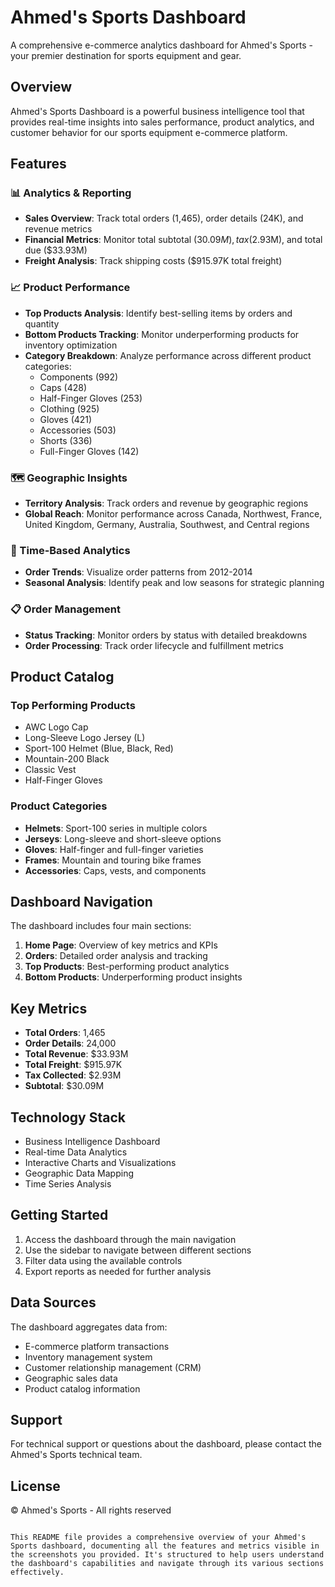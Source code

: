# Ahmed's Sports Dashboard

A comprehensive e-commerce analytics dashboard for Ahmed's Sports - your premier destination for sports equipment and gear.

## Overview

Ahmed's Sports Dashboard is a powerful business intelligence tool that provides real-time insights into sales performance, product analytics, and customer behavior for our sports equipment e-commerce platform.

## Features

### 📊 Analytics & Reporting
- **Sales Overview**: Track total orders (1,465), order details (24K), and revenue metrics
- **Financial Metrics**: Monitor total subtotal ($30.09M), tax ($2.93M), and total due ($33.93M)
- **Freight Analysis**: Track shipping costs ($915.97K total freight)

### 📈 Product Performance
- **Top Products Analysis**: Identify best-selling items by orders and quantity
- **Bottom Products Tracking**: Monitor underperforming products for inventory optimization
- **Category Breakdown**: Analyze performance across different product categories:
  - Components (992)
  - Caps (428)
  - Half-Finger Gloves (253)
  - Clothing (925)
  - Gloves (421)
  - Accessories (503)
  - Shorts (336)
  - Full-Finger Gloves (142)

### 🗺️ Geographic Insights
- **Territory Analysis**: Track orders and revenue by geographic regions
- **Global Reach**: Monitor performance across Canada, Northwest, France, United Kingdom, Germany, Australia, Southwest, and Central regions

### 📅 Time-Based Analytics
- **Order Trends**: Visualize order patterns from 2012-2014
- **Seasonal Analysis**: Identify peak and low seasons for strategic planning

### 📋 Order Management
- **Status Tracking**: Monitor orders by status with detailed breakdowns
- **Order Processing**: Track order lifecycle and fulfillment metrics

## Product Catalog

### Top Performing Products
- AWC Logo Cap
- Long-Sleeve Logo Jersey (L)
- Sport-100 Helmet (Blue, Black, Red)
- Mountain-200 Black
- Classic Vest
- Half-Finger Gloves

### Product Categories
- **Helmets**: Sport-100 series in multiple colors
- **Jerseys**: Long-sleeve and short-sleeve options
- **Gloves**: Half-finger and full-finger varieties
- **Frames**: Mountain and touring bike frames
- **Accessories**: Caps, vests, and components

## Dashboard Navigation

The dashboard includes four main sections:

1. **Home Page**: Overview of key metrics and KPIs
2. **Orders**: Detailed order analysis and tracking
3. **Top Products**: Best-performing product analytics
4. **Bottom Products**: Underperforming product insights

## Key Metrics

- **Total Orders**: 1,465
- **Order Details**: 24,000
- **Total Revenue**: $33.93M
- **Total Freight**: $915.97K
- **Tax Collected**: $2.93M
- **Subtotal**: $30.09M

## Technology Stack

- Business Intelligence Dashboard
- Real-time Data Analytics
- Interactive Charts and Visualizations
- Geographic Data Mapping
- Time Series Analysis

## Getting Started

1. Access the dashboard through the main navigation
2. Use the sidebar to navigate between different sections
3. Filter data using the available controls
4. Export reports as needed for further analysis

## Data Sources

The dashboard aggregates data from:
- E-commerce platform transactions
- Inventory management system
- Customer relationship management (CRM)
- Geographic sales data
- Product catalog information

## Support

For technical support or questions about the dashboard, please contact the Ahmed's Sports technical team.

## License

© Ahmed's Sports - All rights reserved
```

This README file provides a comprehensive overview of your Ahmed's Sports dashboard, documenting all the features and metrics visible in the screenshots you provided. It's structured to help users understand the dashboard's capabilities and navigate through its various sections effectively.

